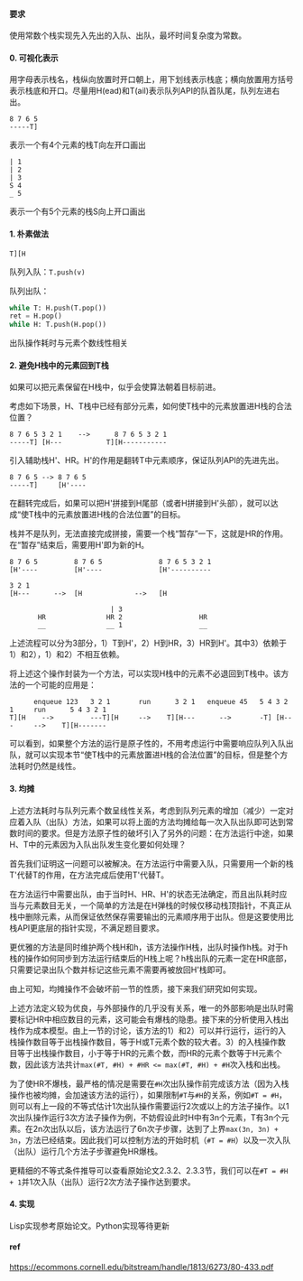 #### 要求

使用常数个栈实现先入先出的入队、出队，最坏时间复杂度为常数。

#### 0. 可视化表示

用字母表示栈名，栈纵向放置时开口朝上，用下划线表示栈底；横向放置用方括号表示栈底和开口。尽量用H(ead)和T(ail)表示队列API的队首队尾，队列左进右出。

```
8 7 6 5
-----T]
```

表示一个有4个元素的栈T向左开口画出

```
| 1
| 2
| 3
S 4
_ 5

```

表示一个有5个元素的栈S向上开口画出

#### 1. 朴素做法

```
T][H
```

队列入队：`T.push(v)`

队列出队：
```python
while T: H.push(T.pop())
ret = H.pop()
while H: T.push(H.pop())
```

出队操作耗时与元素个数线性相关

#### 2. 避免H栈中的元素回到T栈

如果可以把元素保留在H栈中，似乎会使算法朝着目标前进。

考虑如下场景，H、T栈中已经有部分元素，如何使T栈中的元素放置进H栈的合法位置？

```
8 7 6 5 3 2 1    -->      8 7 6 5 3 2 1
-----T] [H---           T][H-----------
```

引入辅助栈H'、HR。H'的作用是翻转T中元素顺序，保证队列API的先进先出。

```
8 7 6 5 --> 8 7 6 5
-----T]     [H'----
```

在翻转完成后，如果可以把H'拼接到H尾部（或者H拼接到H'头部），就可以达成“使T栈中的元素放置进H栈的合法位置”的目标。

栈并不是队列，无法直接完成拼接，需要一个栈“暂存”一下，这就是HR的作用。在“暂存”结束后，需要用H'即为新的H。

```
8 7 6 5         8 7 6 5              8 7 6 5 3 2 1
[H'----         [H'----              [H'----------

3 2 1             
[H---      -->  [H             -->   [H
                               
                         | 3     
       HR               HR 2                   HR
       __               __ 1                   __
```

上述流程可以分为3部分，1）T到H'，2）H到HR，3）HR到H'。其中3）依赖于1）和2），1）和2）不相互依赖。

将上述这个操作封装为一个方法，可以实现H栈中的元素不必退回到T栈中。该方法的一个可能的应用是：

```
      enqueue 123   3 2 1       run      3 2 1   enqueue 45   5 4 3 2 1     run      5 4 3 2 1
T][H    -->         ---T][H     -->    T][H---      -->       -T] [H---     -->    T][H------- 
```

可以看到，如果整个方法的运行是原子性的，不用考虑运行中需要响应队列入队出队，就可以实现本节“使T栈中的元素放置进H栈的合法位置”的目标，但是整个方法耗时仍然是线性。

#### 3. 均摊

上述方法耗时与队列元素个数呈线性关系，考虑到队列元素的增加（减少）一定对应着入队（出队）方法，如果可以将上面的方法均摊给每一次入队出队即可达到常数时间的要求。但是方法原子性的破坏引入了另外的问题：在方法运行中途，如果H、T中的元素因为入队出队发生变化要如何处理？

首先我们证明这一问题可以被解决。在方法运行中需要入队，只需要用一个新的栈T'代替T的作用，在方法完成后使用T'代替T。

在方法运行中需要出队，由于当时H、HR、H'的状态无法确定，而且出队耗时应当与元素数目无关，一个简单的方法是在H弹栈的时候仅移动栈顶指针，不真正从栈中删除元素，从而保证依然保存需要输出的元素顺序用于出队。但是这要使用比栈API更底层的指针实现，不满足题目要求。

更优雅的方法是同时维护两个栈H和h，该方法操作H栈，出队时操作h栈。对于h栈的操作如何同步到方法运行结束后的H栈上呢？h栈出队的元素一定在HR底部，只需要记录出队个数并标记这些元素不需要再被放回H'栈即可。

由上可知，均摊操作不会破坏前一节的性质，接下来我们研究如何实现。

上述方法定义较为优良，与外部操作的几乎没有关系，唯一的外部影响是出队时需要标记HR中相应数目的元素，这可能会有爆栈的隐患。接下来的分析使用入栈出栈作为成本模型。由上一节的讨论，该方法的1）和2）可以并行运行，运行的入栈操作数目等于出栈操作数目，等于H或T元素个数的较大者。3）的入栈操作数目等于出栈操作数目，小于等于HR的元素个数，而HR的元素个数等于H元素个数，因此该方法共计`max(#T, #H) + #HR <= max(#T, #H) + #H`次入栈和出栈。

为了使HR不爆栈，最严格的情况是需要在`#H`次出队操作前完成该方法（因为入栈操作也被均摊，会加速该方法的运行），如果限制`#T`与`#H`的关系，例如`#T = #H`，则可以有上一段的不等式估计1次出队操作需要运行2次或以上的方法子操作。以1次出队操作运行3次方法子操作为例，不妨假设此时H中有3n个元素，T有3n个元素。在2n次出队以后，该方法运行了6n次子步骤，达到了上界`max(3n, 3n) + 3n`，方法已经结束。因此我们可以控制方法的开始时机（`#T = #H`）以及一次入队（出队）运行几个方法子步骤避免HR爆栈。

更精细的不等式条件推导可以查看原始论文2.3.2、2.3.3节，我们可以在`#T = #H + 1`并1次入队（出队）运行2次方法子操作达到要求。

#### 4. 实现

Lisp实现参考原始论文。Python实现等待更新

#### ref

https://ecommons.cornell.edu/bitstream/handle/1813/6273/80-433.pdf
